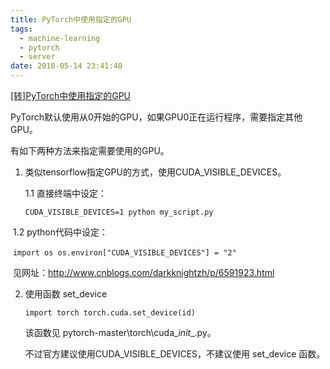 ```yaml
---
title: PyTorch中使用指定的GPU
tags:
  - machine-learning
  - pytorch
  - server
date: 2018-05-14 23:41:40
---
```



[[转]PyTorch中使用指定的GPU](http://www.cnblogs.com/darkknightzh/p/6836568.html)

PyTorch默认使用从0开始的GPU，如果GPU0正在运行程序，需要指定其他GPU。

有如下两种方法来指定需要使用的GPU。

1. 类似tensorflow指定GPU的方式，使用CUDA_VISIBLE_DEVICES。

   1.1 直接终端中设定：

   `CUDA_VISIBLE_DEVICES=1 python my_script.py`

​	1.2 python代码中设定：

​	`import os os.environ["CUDA_VISIBLE_DEVICES"] = "2"`

​	见网址：<http://www.cnblogs.com/darkknightzh/p/6591923.html>

2. 使用函数 set_device

   `import torch torch.cuda.set_device(id)`

   该函数见 pytorch-master\torch\cuda\__init__.py。

   不过官方建议使用CUDA_VISIBLE_DEVICES，不建议使用 set_device 函数。